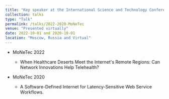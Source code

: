 ```yaml
---
title: "Key speaker at the International Science and Technology Conference «Modern Network Technologies (MoNeTec)"
collection: talks
type: "Talk"
permalink: /talks/2022-2020-MoNeTec
venue: "Presented virtually"
date: 2022-10-01 and 2020-10-01
location: "Moscow, Russia and Virtual"
---
```


* MoNeTec 2022
  * When Healthcare Deserts Meet  the Internet's Remote Regions: Can Network Innovations Help Telehealth? 
    
* MoNeTec 2020
  * A Software-Defined Internet for Latency-Sensitive Web Service Workflows.
